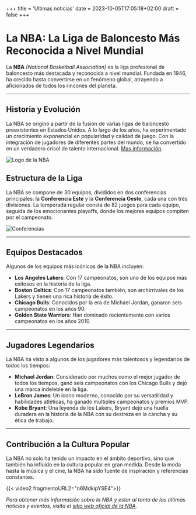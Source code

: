 +++
title = 'Ultimas noticias'
date = 2023-10-05T17:05:18+02:00
draft = false
+++

# La NBA: La Liga de Baloncesto Más Reconocida a Nivel Mundial

La **NBA** _(National Basketball Association)_ es la liga profesional de baloncesto más destacada y reconocida a nivel mundial. Fundada en 1946, ha crecido hasta convertirse en un fenómeno global, atrayendo a aficionados de todos los rincones del planeta.

---

## Historia y Evolución

La NBA se originó a partir de la fusión de varias ligas de baloncesto preexistentes en Estados Unidos. A lo largo de los años, ha experimentado un crecimiento exponencial en popularidad y calidad de juego. Con la integración de jugadores de diferentes partes del mundo, se ha convertido en un verdadero crisol de talento internacional.
[Mas información](https://es.wikipedia.org/wiki/National_Basketball_Association).

![Logo de la NBA](https://cdn.iconscout.com/icon/free/png-256/free-nba-282876.png?f=webp)

## Estructura de la Liga

La NBA se compone de 30 equipos, divididos en dos conferencias principales: la **Conferencia Este** y la **Conferencia Oeste**, cada una con tres divisiones. La temporada regular consta de 82 juegos para cada equipo, seguida de los emocionantes playoffs, donde los mejores equipos compiten por el campeonato.

![Conferencias](https://deporadictos.com/wp-content/uploads/2013/02/Mapa-Conferencias-NBA3.gif)

---

## Equipos Destacados

Algunos de los equipos más icónicos de la NBA incluyen:

- **Los Angeles Lakers**: Con 17 campeonatos, son uno de los equipos más exitosos en la historia de la liga.
- **Boston Celtics**: Con 17 campeonatos también, son archirrivales de los Lakers y tienen una rica historia de éxito.
- **Chicago Bulls**: Conocidos por la era de Michael Jordan, ganaron seis campeonatos en los años 90.
- **Golden State Warriors**: Han dominado recientemente con varios campeonatos en los años 2010.

---

## Jugadores Legendarios

La NBA ha visto a algunos de los jugadores más talentosos y legendarios de todos los tiempos:

- **Michael Jordan**: Considerado por muchos como el mejor jugador de todos los tiempos, ganó seis campeonatos con los Chicago Bulls y dejó una marca indeleble en la liga.
- **LeBron James**: Un ícono moderno, conocido por su versatilidad y habilidades atléticas, ha ganado múltiples campeonatos y premios MVP.
- **Kobe Bryant**: Una leyenda de los Lakers, Bryant dejó una huella duradera en la historia de la NBA con su destreza en la cancha y su ética de trabajo.

---

## Contribución a la Cultura Popular

La NBA no solo ha tenido un impacto en el ámbito deportivo, sino que también ha influido en la cultura popular en gran medida. Desde la moda hasta la música y el cine, la NBA ha sido fuente de inspiración y referencias constantes.

{{< video2 fragmentoURL2="n6MdkipYSE4">}}

_Para obtener más información sobre la NBA y estar al tanto de las últimas noticias y eventos, visita el [sitio web oficial de la NBA](https://www.nba.com/)._